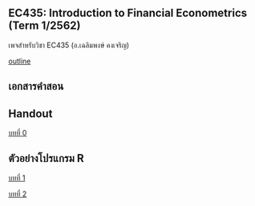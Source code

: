 ## EC435: Introduction to Financial Econometrics (Term 1/2562)
เพจสำหรับวิชา EC435 (อ.เฉลิมพงษ์ คงเจริญ)

[outline](https://github.com/chaleampong/EC435/blob/master/outline_ec435_1_62.pdf)

## เอกสารคำสอน

## Handout 
[บทที่ 0](https://github.com/chaleampong/EC435/blob/master/chapter0_slide_1_62_ho.pdf)
## ตัวอย่างโปรแกรม R

[บทที่ 1](https://github.com/chaleampong/EC435/blob/master/chapter1_example.md)

[บทที่ 2](https://github.com/chaleampong/EC435/blob/master/chapter2_example.md)

